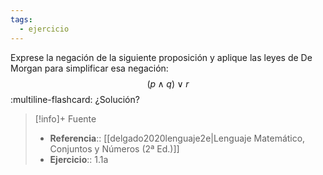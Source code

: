 ```yaml
---
tags:
  - ejercicio
---
```

Exprese la negación de la siguiente proposición y aplique las leyes de De Morgan para simplificar esa negación:
$$(p \land q) \lor r$$
:multiline-flashcard:
¿Solución?

>[!info]+ Fuente
>- **Referencia**:: [[delgado2020lenguaje2e|Lenguaje Matemático, Conjuntos y Números (2ª Ed.)]]
>- **Ejercicio**:: 1.1a
